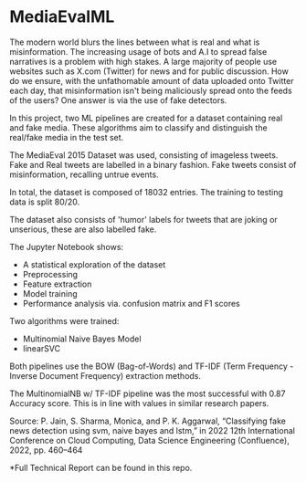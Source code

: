 # MediaEvalML
The modern world blurs the lines between what is real and what is misinformation. The increasing usage of bots and A.I to spread false narratives is a problem with high stakes. A large majority of people use websites such as X.com (Twitter) for news and for public discussion. How do we ensure, with the unfathomable amount of data uploaded onto Twitter each day, that misinformation isn't being maliciously spread onto the feeds of the users? One answer is via the use of fake detectors.

In this project, two ML pipelines are created for a dataset containing real and fake media. These algorithms aim to classify and distinguish the real/fake media in the test set. 

The MediaEval 2015 Dataset was used, consisting of imageless tweets. Fake and Real tweets are labelled in a binary fashion. 
Fake tweets consist of misinformation, recalling untrue events. 

In total, the dataset is composed of 18032 entries. The training to testing data is split 80/20.

The dataset also consists of 'humor' labels for tweets that are joking or unserious, these are also labelled fake.

The Jupyter Notebook shows:
- A statistical exploration of the dataset
- Preprocessing 
- Feature extraction
- Model training
- Performance analysis via. confusion matrix and F1 scores

Two algorithms were trained:
- Multinomial Naive Bayes Model 
- linearSVC

Both pipelines use the BOW (Bag-of-Words) and TF-IDF (Term Frequency - Inverse Document Frequency) extraction methods.

The MultinomialNB w/ TF-IDF pipeline was the most successful with 0.87 Accuracy score.
This is in line with values in similar research papers.

Source:
P. Jain, S. Sharma, Monica, and P. K. Aggarwal, “Classifying fake news detection
using svm, naive bayes and lstm,” in 2022 12th International Conference on Cloud
Computing, Data Science Engineering (Confluence), 2022, pp. 460–464

*Full Technical Report can be found in this repo.

